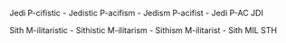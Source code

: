 Jedi
P-cifistic - Jedistic
P-acifism - Jedism
P-acifist - Jedi
P-AC JDI

Sith
M-ilitaristic - Sithistic
M-ilitarism - Sithism
M-ilitarist - Sith
MIL STH